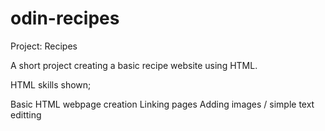 # odin-recipes
Project: Recipes

A short project creating a basic recipe website using HTML.

HTML skills shown;

Basic HTML webpage creation
Linking pages
Adding images / simple text editting